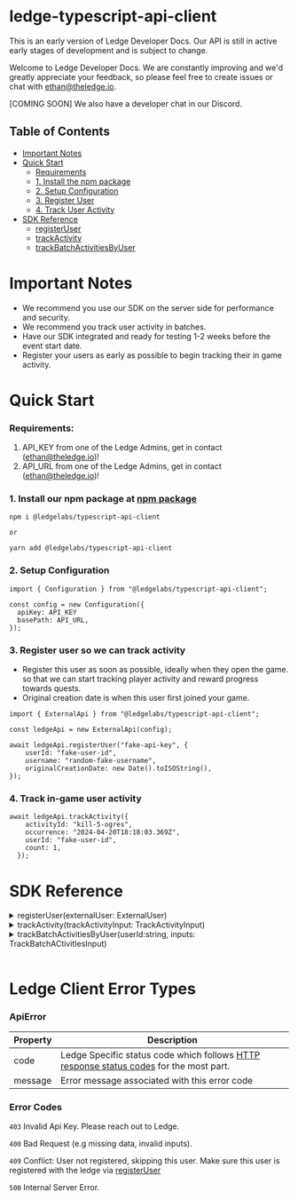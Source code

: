 # ledge-typescript-api-client

This is an early version of Ledge Developer Docs. Our API is still in active early stages of development and is subject to change.

Welcome to Ledge Developer Docs. We are constantly improving and we'd greatly appreciate your feedback, so please feel free to create issues or chat with ethan@theledge.io.

[COMING SOON] We also have a developer chat in our Discord.

## Table of Contents

- [Important Notes](#important-notes)
- [Quick Start](#quick-start)
  - [Requirements](#requirements)
  - [1. Install the npm package](#1-install-the-npm-package)
  - [2. Setup Configuration](#2-setup-configuration)
  - [3. Register User](#3-register-user)
  - [4. Track User Activity](#4-track-user-activity)
- [SDK Reference](#sdk-reference)
  - [registerUser](#registeruserexternaluser-externaluser)
  - [trackActivity](#trackactivitytrackactivityinput-trackactivityinput)
  - [trackBatchActivitiesByUser](#trackbatchactivitiesbyuseruseridstring-inputs-trackbatchactivitiesinput)

# Important Notes

- We recommend you use our SDK on the server side for performance and security.
- We recommend you track user activity in batches.
- Have our SDK integrated and ready for testing 1-2 weeks before the event start date.
- Register your users as early as possible to begin tracking their in game activity.

# Quick Start

### Requirements:

1. API_KEY from one of the Ledge Admins, get in contact (ethan@theledge.io)!
2. API_URL from one of the Ledge Admins, get in contact (ethan@theledge.io)!

### 1. Install our npm package at [npm package](https://www.npmjs.com/package/@ledgelabs/typescript-api-client)

```
npm i @ledgelabs/typescript-api-client

or

yarn add @ledgelabs/typescript-api-client
```

### 2. Setup Configuration

```
import { Configuration } from "@ledgelabs/typescript-api-client";

const config = new Configuration({
  apiKey: API_KEY
  basePath: API_URL,
});
```

### 3. Register user so we can track activity

- Register this user as soon as possible, ideally when they open the game. so that we can start tracking player activity and reward progress towards quests.
- Original creation date is when this user first joined your game.

```
import { ExternalApi } from "@ledgelabs/typescript-api-client";

const ledgeApi = new ExternalApi(config);

await ledgeApi.registerUser("fake-api-key", {
    userId: "fake-user-id",
    username: "random-fake-username",
    originalCreationDate: new Date().toISOString(),
});
```

### 4. Track in-game user activity

```
await ledgeApi.trackActivity({
    activityId: "kill-5-ogres",
    occurrence: "2024-04-20T18:18:03.369Z",
    userId: "fake-user-id",
    count: 1,
  });
```

# SDK Reference

<details>
<summary>registerUser(externalUser: ExternalUser)</summary>

#### Description

Registers this user (externally) with Ledge, so we can begin tracking their in game activity

Ideally, call this method as soon as this user starts the game.

#### Params

```
export interface ExternalUser {
    originalCreationDate?: string;
    userId: string;
    username: string;
}
```

_originalCreationDate_ is used for attribution purposes and revenue sharing but is optional, leaving this undefined will simply not attribute this user's acquisition and consequently no revenue shared. **Input this parameter if unsure**.

_username_ does not need to be unique.

_userId_ must be unique for each player within a game (per API_KEY)

#### Return Type

```
export interface RegisterUser200Response {
    linkingCode: string;
    ledgeLink: string;
}
```

_linkingCode_ is a unique code per user per game, used to identify your registered user with a Ledge account.

_ledgeLink_ is a link to Ledge login page with a linking code.

</details>

<details>
<summary>trackActivity(trackActivityInput: TrackActivityInput)</summary>

#### Description

Tracks a single game activity/event from a user.

In order to prevent tracking duplicate activities **each userId, activityId, and occurrence when combined should be unique**.

Use this method, if there are no plans to track activities in batches. Otherwise, tracking activities in batches is preferred for efficiency and to reduce load on our systems.

#### Params

```
export interface TrackActivityInput {
    occurrence: string;
    count?: number;
    activityId: string;
    userId: string;
}

```

_occurrence_ is the datetime of when this event occurred in ISO format. Example: 2024-04-20T18:18:03.369Z

_count_ is the number of times this event happened. Default is 1.

_activityId_ is similar to an analytics tracking event name which is used to identify activities with their quests.

_userId_ is the same userId used to register this user.

#### Return Type

```
export interface TrackActivity200Response {
  message: string;
  data: {
    activityId: string;
    userId: string;
    count: number;
    occurence: Date;
    processed: boolean;
  } | null;
}
```

_message_ indicating activity has been successfully recorded and has been queued for processing.

_data_ is null if no activity was tracked. Otherwise, returns tracked activity data.

</details>

<details>
<summary>trackBatchActivitiesByUser(userId:string, inputs: TrackBatchACtivitIesInput)</summary>

#### Description

Track an array of game activities (events) for a given user ID.

This method is similar to [trackActivity](#trackactivitytrackactivityinput-trackactivityinput), but it allows tracking multiple activities in a single request.

#### Params

```
userId: string

export interface TrackBatchActivitiesInput = {
  activityId: string;
  count?: number;
  occurrence: string;
}[];

```

See [trackActivity](#trackactivitytrackactivityinput-trackactivityinput) for details about params.

#### Return Type

```
export interface TrackBatchActivitiesByUser200Response {
    'count': number;
    'message': string;
}

```

count indicating the number of succesfully inserted activities.

message indicating activity has been successfully recorded and has been queued for processing.

</details>

<br>

# Ledge Client Error Types

### ApiError

| Property | Description                                                                                                                                         |
| -------- | --------------------------------------------------------------------------------------------------------------------------------------------------- |
| code     | Ledge Specific status code which follows [HTTP response status codes](#https://developer.mozilla.org/en-US/docs/Web/HTTP/Status) for the most part. |
| message  | Error message associated with this error code                                                                                                       |

### Error Codes

`403` Invalid Api Key. Please reach out to Ledge.

`400` Bad Request (e.g missing data, invalid inputs).

`409` Conflict: User not registered, skipping this user. Make sure this user is registered with the ledge via [registerUser](#registeruserexternaluser-externaluser)

`500` Internal Server Error.
